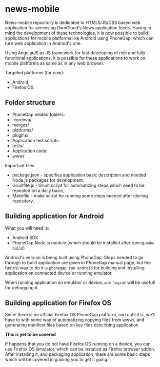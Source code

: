 news-mobile
===========

News-mobile repository is dedicated to HTML5/JS/CSS based web application for accessing OwnCloud's News application feeds. Having in mind the development of these technologies, it is now possible to build applications for mobile platforms like Android using PhoneGap, which can turn web application in Android's one.

Using AngularJS as JS framework for fast developing of rich and fully functional applications, it is possible for these applications to work on mobile platforms as same as in any web browser.

Targeted platforms (for now):
* Android,
* Firefox OS.


Folder structure
----------------
* PhoneGap related folders:
 * .cordova/
 * merges/
 * platforms/
 * plugins/
* Application test scripts:
 * tests/
* Application code:
 * www/

 
Important files:
* package.json - specifies application basic description and needed Node.js packages for development,
* Gruntfile.js - Grunt script for automatizing steps which need to be repeated on a daily basis,
* Makefile - make scirpt for running some steps needed after cloning repository.


Building application for Android
--------------------------------

What you will need is:
* Android SDK
* PhoneGap Node.js module (which should be installed after runing ```make build```)

Android's version is being built using PhoneGap. Steps needed to go through to build application are given in PhoneGap manual page, but the fastest way to do it is ```phonegap run android``` for building and installing application on connected device or running emulator.

When running application on emulator or device, ```adb logcat``` will be usefull for debugging it.


Building application for Firefox OS
-----------------------------------

Since there is no official Firefox OS PhoneGap platform, and until it is, we'll have to with some way of automatizing copying files from www/, and generating manifest files based on key files describing application.

__This is yet to be covered__

If happens that you do not have Firefox OS running on a device, you can use Firefox OS simulator, which can be installed as Firefox browser addon. After installing it, and packaging application, there are some basic steps which will be covered in guiding you to get it going.
